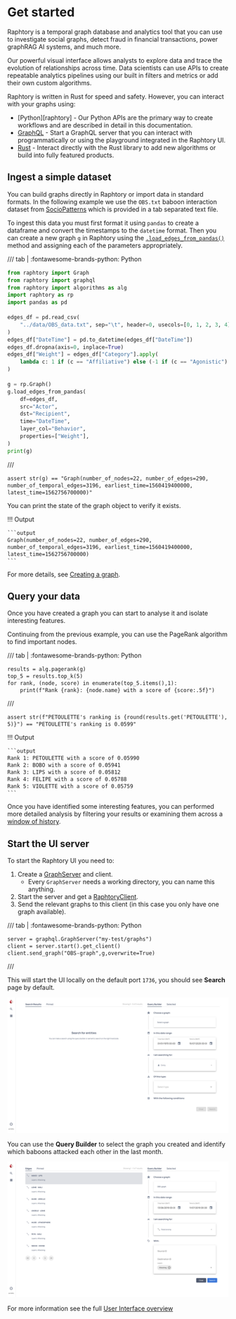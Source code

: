 # Get started

Raphtory is a temporal graph database and analytics tool that you can use to investigate social graphs, detect fraud in financial transactions, power graphRAG AI systems, and much more.

Our powerful visual interface allows analysts to explore data and trace the evolution of relationships across time.  Data scientists can use APIs to create repeatable analytics pipelines using our built in filters and metrics or add their own custom algorithms.

Raphtory is written in Rust for speed and safety. However, you can interact with your graphs using:

- [Python][raphtory] - Our Python APIs are the primary way to create workflows and are described in detail in this documentation.
- [GraphQL](../../graphql/1_intro/) - Start a GraphQL server that you can interact with programmatically or using the playground integrated in the Raphtory UI.
- [Rust](https://docs.rs/raphtory/latest/raphtory/) - Interact directly with the Rust library to add new algorithms or build into fully featured products. 

## Ingest a simple dataset

You can build graphs directly in Raphtory or import data in standard formats. In the following example we use the `OBS.txt` baboon interaction dataset from [SocioPatterns](http://www.sociopatterns.org/datasets/baboons-interactions/) which is provided in a tab separated text file. 

To ingest this data you must first format it using `pandas` to create a dataframe and convert the timestamps to the `datetime` format. Then you can create a new graph `g` in Raphtory using the [`.load_edges_from_pandas()`](../../../reference/raphtory/Classes/Graph/#raphtory.Graph.load_edges_from_pandas) method and assigning each of the parameters appropriately. 

/// tab | :fontawesome-brands-python: Python
```python
from raphtory import Graph
from raphtory import graphql
from raphtory import algorithms as alg
import raphtory as rp
import pandas as pd

edges_df = pd.read_csv(
    "../data/OBS_data.txt", sep="\t", header=0, usecols=[0, 1, 2, 3, 4], parse_dates=[0]
)
edges_df["DateTime"] = pd.to_datetime(edges_df["DateTime"])
edges_df.dropna(axis=0, inplace=True)
edges_df["Weight"] = edges_df["Category"].apply(
    lambda c: 1 if (c == "Affiliative") else (-1 if (c == "Agonistic") else 0)
)

g = rp.Graph()
g.load_edges_from_pandas(
    df=edges_df,
    src="Actor",
    dst="Recipient",
    time="DateTime",
    layer_col="Behavior",
    properties=["Weight"],
)
print(g)

```
///

```{.python continuation hide}
assert str(g) == "Graph(number_of_nodes=22, number_of_edges=290, number_of_temporal_edges=3196, earliest_time=1560419400000, latest_time=1562756700000)"
```

You can print the state of the graph object to verify it exists.

!!! Output

    ```output
    Graph(number_of_nodes=22, number_of_edges=290, number_of_temporal_edges=3196, earliest_time=1560419400000, latest_time=1562756700000)
    ```


For more details, see [Creating a graph](../../ingestion/1_intro/).

## Query your data

Once you have created a graph you can start to analyse it and isolate interesting features. 

Continuing from the previous example, you can use the PageRank algorithm to find important nodes.

/// tab | :fontawesome-brands-python: Python
```{.python continuation}
results = alg.pagerank(g)
top_5 = results.top_k(5)
for rank, (node, score) in enumerate(top_5.items(),1):
    print(f"Rank {rank}: {node.name} with a score of {score:.5f}")
```
///

```{.python continuation hide}
assert str(f"PETOULETTE's ranking is {round(results.get('PETOULETTE'), 5)}") == "PETOULETTE's ranking is 0.0599"
```

!!! Output

    ```output
    Rank 1: PETOULETTE with a score of 0.05990
    Rank 2: BOBO with a score of 0.05941
    Rank 3: LIPS with a score of 0.05812
    Rank 4: FELIPE with a score of 0.05788
    Rank 5: VIOLETTE with a score of 0.05759
    ```

Once you have identified some interesting features, you can performed more detailed analysis by filtering your results or examining them across a [window of history](../../views/2_time/). 

## Start the UI server

To start the Raphtory UI you need to:

1. Create a [GraphServer](../../../reference/raphtory/Modules/graphql/Classes/GraphServer/#raphtory.graphql.GraphServer) and client.
    - Every `GraphServer` needs a working directory, you can name this anything.
2. Start the server and get a [RaphtoryClient](../../../reference/raphtory/Modules/graphql/Classes/GraphServer/#raphtory.graphql.RaphtoryClient).
3. Send the relevant graphs to this client (in this case you only have one graph available).

/// tab | :fontawesome-brands-python: Python
```{.python continuation}
server = graphql.GraphServer("my-test/graphs")
client = server.start().get_client()
client.send_graph("OBS-graph",g,overwrite=True)
```
///

This will start the UI locally on the default port `1736`, you should see **Search** page by default.

![UI Search page](../../assets/images/raphtory_ui_search_empty.png)

You can use the **Query Builder** to select the graph you created and identify which baboons attacked each other in the last month.

![UI Search page](../../assets/images/raphtory_ui_search_baboon_attacks.png)

For more information see the full [User Interface overview](../2_UI_overview/)
